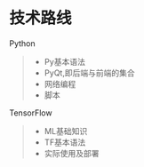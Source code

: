 # 技术路线

Python
> - Py基本语法
> - PyQt,即后端与前端的集合
> - 网络编程
> - 脚本

TensorFlow
> - ML基础知识
> - TF基本语法
> - 实际使用及部署
